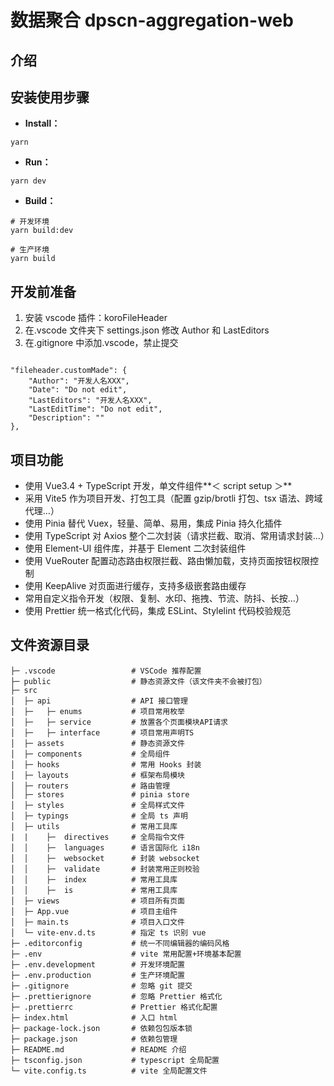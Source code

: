 # 数据聚合 dpscn-aggregation-web

## 介绍

## 安装使用步骤

-   **Install：**

```text
yarn
```

-   **Run：**

```text
yarn dev
```

-   **Build：**

```text
# 开发环境
yarn build:dev

# 生产环境
yarn build
```

## 开发前准备

1. 安装 vscode 插件：koroFileHeader
2. 在.vscode 文件夹下 settings.json 修改 Author 和 LastEditors
3. 在.gitignore 中添加.vscode，禁止提交

```text

"fileheader.customMade": {
    "Author": "开发人名XXX",
    "Date": "Do not edit",
    "LastEditors": "开发人名XXX",
    "LastEditTime": "Do not edit",
    "Description": ""
},
```

## 项目功能

-   使用 Vue3.4 + TypeScript 开发，单文件组件**＜ script setup ＞**
-   采用 Vite5 作为项目开发、打包工具（配置 gzip/brotli 打包、tsx 语法、跨域代理…）
-   使用 Pinia 替代 Vuex，轻量、简单、易用，集成 Pinia 持久化插件
-   使用 TypeScript 对 Axios 整个二次封装（请求拦截、取消、常用请求封装…）
-   使用 Element-UI 组件库，并基于 Element 二次封装组件
-   使用 VueRouter 配置动态路由权限拦截、路由懒加载，支持页面按钮权限控制
-   使用 KeepAlive 对页面进行缓存，支持多级嵌套路由缓存
-   常用自定义指令开发（权限、复制、水印、拖拽、节流、防抖、长按…）
-   使用 Prettier 统一格式化代码，集成 ESLint、Stylelint 代码校验规范

## 文件资源目录

```text
├─ .vscode                 # VSCode 推荐配置
├─ public                  # 静态资源文件（该文件夹不会被打包）
├─ src
│  ├─ api                  # API 接口管理
│  ├─   ├─ enums           # 项目常用枚举
│  ├─   ├─ service         # 放置各个页面模块API请求
│  ├─   ├─ interface       # 项目常用声明TS
│  ├─ assets               # 静态资源文件
│  ├─ components           # 全局组件
│  ├─ hooks                # 常用 Hooks 封装
│  ├─ layouts              # 框架布局模块
│  ├─ routers              # 路由管理
│  ├─ stores               # pinia store
│  ├─ styles               # 全局样式文件
│  ├─ typings              # 全局 ts 声明
│  ├─ utils                # 常用工具库
|  |    ├─  directives     # 全局指令文件
│  │    ├─  languages      # 语言国际化 i18n
│  │    ├─  websocket      # 封装 websocket
│  │    ├─  validate       # 封装常用正则校验
│  │    ├─  index          # 常用工具库
│  │    ├─  is             # 常用工具库
│  ├─ views                # 项目所有页面
│  ├─ App.vue              # 项目主组件
│  ├─ main.ts              # 项目入口文件
│  └─ vite-env.d.ts        # 指定 ts 识别 vue
├─ .editorconfig           # 统一不同编辑器的编码风格
├─ .env                    # vite 常用配置+环境基本配置
├─ .env.development        # 开发环境配置
├─ .env.production         # 生产环境配置
├─ .gitignore              # 忽略 git 提交
├─ .prettierignore         # 忽略 Prettier 格式化
├─ .prettierrc             # Prettier 格式化配置
├─ index.html              # 入口 html
├─ package-lock.json       # 依赖包包版本锁
├─ package.json            # 依赖包管理
├─ README.md               # README 介绍
├─ tsconfig.json           # typescript 全局配置
└─ vite.config.ts          # vite 全局配置文件
```
